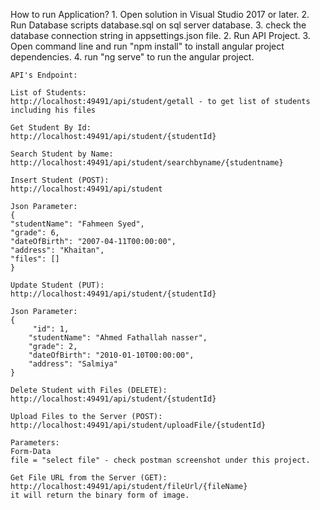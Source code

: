 ﻿How to run Application?
	1. Open solution in Visual Studio 2017 or later.
	2. Run Database scripts database.sql on sql server database.
	3. check the database connection string in appsettings.json file.
	2. Run API Project.
	3. Open command line and run "npm install" to install angular project dependencies.
	4. run "ng serve" to run the angular project.

	API's Endpoint:

	List of Students:
	http://localhost:49491/api/student/getall - to get list of students including his files

	Get Student By Id:
	http://localhost:49491/api/student/{studentId}

	Search Student by Name:
	http://localhost:49491/api/student/searchbyname/{studentname}

	Insert Student (POST):
	http://localhost:49491/api/student

	Json Parameter:
	{
    "studentName": "Fahmeen Syed",
    "grade": 6,
    "dateOfBirth": "2007-04-11T00:00:00",
    "address": "Khaitan",
    "files": []
	}

	Update Student (PUT):
	http://localhost:49491/api/student/{studentId}

	Json Parameter:
	{
		 "id": 1,
        "studentName": "Ahmed Fathallah nasser",
        "grade": 2,
        "dateOfBirth": "2010-01-10T00:00:00",
        "address": "Salmiya"
	}

	Delete Student with Files (DELETE):
	http://localhost:49491/api/student/{studentId}

	Upload Files to the Server (POST):
	http://localhost:49491/api/student/uploadFile/{studentId}
	
	Parameters:
	Form-Data
	file = "select file" - check postman screenshot under this project.

	Get File URL from the Server (GET):
	http://localhost:49491/api/student/fileUrl/{fileName}
	it will return the binary form of image.